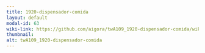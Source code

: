 ```yaml
---
title: 1920-dispensador-comida
layout: default
modal-id: 63
wiki-link: https://github.com/aigora/twA109_1920-dispensador-comida/wiki
thumbnail: 
alt: twA109_1920-dispensador-comida
---
```


